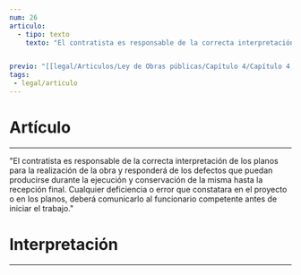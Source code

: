 ```yaml
---
num: 26
articulo: 
  - tipo: texto
    texto: "El contratista es responsable de la correcta interpretación de los planos para la realización de la obra y responderá de los defectos que puedan producirse durante la ejecución y conservación de la misma hasta la recepción final. Cualquier deficiencia o error que constatara en el proyecto o en los planos, deberá comunicarlo al funcionario competente antes de iniciar el trabajo."


previo: "[[legal/Articulos/Ley de Obras públicas/Capítulo 4/Capítulo 4, De la ejecución de las obras.md|Capítulo 4, De la ejecución de las obras]]"
tags: 
 - legal/articulo
---
```

# Artículo
---
"El contratista es responsable de la correcta interpretación de los planos para la realización de la obra y responderá de los defectos que puedan producirse durante la ejecución y conservación de la misma hasta la recepción final. Cualquier deficiencia o error que constatara en el proyecto o en los planos, deberá comunicarlo al funcionario competente antes de iniciar el trabajo."

# Interpretación
---
